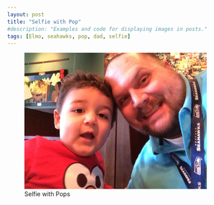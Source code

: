 ```yaml
---
layout: post
title: "Selfie with Pop"
#description: "Examples and code for displaying images in posts."
tags: [Elmo, seahawks, pop, dad, selfie]
---
```

<figure>
	<img src="/uploads/2014/02/2014-02-21 11.03.14.jpg" alt=""></a>
	<figcaption>Selfie with Pops</figcaption>
</figure>
